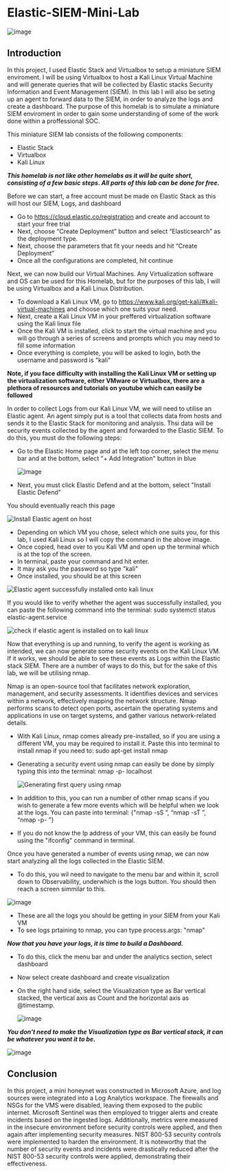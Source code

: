 # Elastic-SIEM-Mini-Lab

![image](https://github.com/MohammedAl13/Elastic-SIEM-Mini-Lab/assets/154714127/7465f204-111b-4528-a11d-c3492f163387)

## Introduction

In this project, I used Elastic Stack and Virtualbox to setup a miniature SIEM enviroment. I will be using Virtualbox to host a Kali Linux Virtual Machine and will generate queries that will be collected by Elastic stacks Security Information and Event Management (SIEM). In this lab I will also be seting up an agent to forward data to the SIEM, in order to analyze the logs and create a dashboard. The purpose of this homelab is to simulate a miniature SIEM enviroment in order to gain some understanding of some of the work done within a proffessional SOC.



This miniature SIEM lab consists of the following components:

- Elastic Stack
- Virtualbox
- Kali Linux

***This homelab is not like other homelabs as it will be quite short, consisting of a few basic steps. All parts of this lab can be done for free.***

Before we can start, a free account must be made on Elastic Stack as this will host our SIEM, Logs, and dashboard
- Go to https://cloud.elastic.co/registration and create and account to start your free trial
- Next, choose “Create Deployment” button and select “Elasticsearch” as the deployment type.
- Next, choose the parameters that fit your needs and hit “Create Deployment”
- Once all the configurations are completed, hit continue

Next, we can now build our Virtual Machines. Any Virtualization software and OS can be used for this Homelab, but for the purposes of this lab, I will be using Virtualbox and a Kali Linux Distribution.
- To download a Kali Linux VM, go to https://www.kali.org/get-kali/#kali-virtual-machines and choose which one suits your need.
- Next, create a Kali Linux VM in your preffered virtualization software using the Kali linux file
- Once the Kali VM is installed, click to start the virtual machine and you will go through a series of screens and prompts which you may need to fill some information
- Once everything is complete, you will be asked to login, both the username and password is "kali"

**Note, if you face difficulty with installing the Kali Linux VM or setting up the virtualization software, either VMware or Virtualbox, there are a plethora of resources and tutorials on youtube which can easily be followed**

In order to collect Logs from our Kali Linux VM, we will need to utilise an Elastic agent. An agent simply put is a tool that collects data from hosts and sends it to the Elastic Stack for monitoring and analysis. Thsi data will be security events collected by the agent and forwarded to the Elastic SIEM. To do this, you must do the following steps:
- Go to the Elastic Home page and at the left top corner, select the menu bar and at the bottom, select "+ Add Integration" button in blue
  
  ![image](https://github.com/MohammedAl13/Elastic-SIEM-Mini-Lab/assets/154714127/4a2ea9b5-0e64-4a56-9f52-6c33dc9317cf)

- Next, you must click Elastic Defend and at the bottom, select "Install Elastic Defend"

You should eventually reach this page

![Install Elastic agent on host](https://github.com/MohammedAl13/Elastic-SIEM-Mini-Lab/assets/154714127/9cceecd0-0759-47f1-a264-375f77aca669)

- Depending on which VM you chose, select which one suits you, for this lab, I used Kali Linux so I will copy the command in the above image.
- Once copied, head over to you Kali VM and open up the terminal which is at the top of the screen.
- In terminal, paste your command and hit enter.
- It may ask you the password so type "kali"
- Once installed, you should be at this screen

![Elastic agent successfully installed onto kali linux](https://github.com/MohammedAl13/Elastic-SIEM-Mini-Lab/assets/154714127/5c27bcd1-666d-4070-ad1c-39191afac0ad)

If you would like to verify whether the agent was successfully installed, you can paste the following command into the terminal: 
sudo systemctl status elastic-agent.service


![check if elastic agent is installed on to kali linux](https://github.com/MohammedAl13/Elastic-SIEM-Mini-Lab/assets/154714127/59f673bf-104e-478a-b892-ac952b1ca5df)

Now that everything is up and running, to verify the agent is working as intended, we can now generate some security events on the Kali Linux VM. If it works, we should be able to see these events as Logs within the Elastic stack SIEM. There are a number of ways to do this, but for the sake of this lab, we will be utilising nmap. 

Nmap is an open-source tool that facilitates network exploration, management, and security assessments. It identifies devices and services within a network, effectively mapping the network structure. Nmap performs scans to detect open ports, ascertain the operating systems and applications in use on target systems, and gather various network-related details.

- With Kali Linux, nmap comes already pre-installed, so if you are using a different VM, you may be required to install it. Paste this into terminal to install nmap if you need to: sudo apt-get install nmap
- Generating a security event using nmap can easily be done by simply typing this into the terminal: nmap -p- localhost

  ![Generating first query using nmap](https://github.com/MohammedAl13/Elastic-SIEM-Mini-Lab/assets/154714127/ae767aab-fe73-461d-a519-3a6bad75b067)

- In addition to this, you can run a number of other nmap scans if you wish to generate a few more events which will be helpful when we look at the logs. You can paste into terminal: {"nmap -sS <ip address>”, 
  “nmap -sT <ip address>”, “nmap -p- <ip address>”}
- If you do not know the Ip address of your VM, this can easily be found using the "ifconfig" command in terminal.

Once you have generated a number of events using nmap, we can now start analyzing all the logs collected in the Elastic SIEM.
- To do this, you wil need to navigate to the menu bar and within it, scroll down to Observability, underwhich is the logs button. You should then reach a screen simmilar to this.

![image](https://github.com/MohammedAl13/Elastic-SIEM-Mini-Lab/assets/154714127/02c702a3-914d-4f87-86a2-818cdb275026)

- These are all the logs you should be getting in your SIEM from your Kali VM
- To see logs prtaining to nmap, you can type process.args: "nmap"

***Now that you have your logs, it is time to build a Dashboard.***
- To do this, click the menu bar and under the analytics section, select dashboard
- Now select create dashboard and create visualization
- On the right hand side, select the Visualization type as Bar vertical stacked, the vertical axis as Count and the horizontal axis as @timestamp.
  
  ![image](https://github.com/MohammedAl13/Elastic-SIEM-Mini-Lab/assets/154714127/e9b738c7-398e-4c68-97e0-42c2cbe691a2)

***You don't need to make the Visualization type as Bar vertical stack, it can be whatever you want it to be.***

![image](https://github.com/MohammedAl13/Elastic-SIEM-Mini-Lab/assets/154714127/de4ee174-59e6-4471-a8c1-bec7153eb4d6)














## Conclusion

In this project, a mini honeynet was constructed in Microsoft Azure, and log sources were integrated into a Log Analytics workspace. The firewalls and NSGs for the VMS were disabled, leaving them exposed to the public internet. Microsoft Sentinel was then employed to trigger alerts and create incidents based on the ingested logs. Additionally, metrics were measured in the insecure environment before security controls were applied, and then again after implementing security measures. NIST 800-53 security controls were implemented to harden the environment. It is noteworthy that the number of security events and incidents were drastically reduced after the NIST 800-53 security controls were applied, demonstrating their effectiveness.
